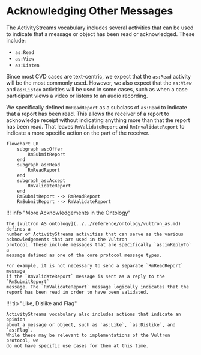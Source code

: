# Acknowledging Other Messages

The ActivityStreams vocabulary includes several activities that can be used to
indicate that a message or object has been read or acknowledged. These include:

- `as:Read`
- `as:View`
- `as:Listen`

Since most CVD cases are text-centric, we expect that the `as:Read` activity
will be the most commonly used. However, we also expect that the `as:View` and
`as:Listen` activities will be used in some cases, such as when a case
participant views a video or listens to an audio recording.

We specifically defined `RmReadReport` as a subclass of `as:Read` to indicate
that a report has been read. This allows the receiver of a report to
acknowledge receipt without indicating anything more than that the report has
been read. That leaves `RmValidateReport` and `RmInvalidateReport` to indicate
a more specific action on the part of the receiver.

```mermaid
flowchart LR
    subgraph as:Offer
        RmSubmitReport
    end
    subgraph as:Read
        RmReadReport
    end
    subgraph as:Accept
        RmValidateReport
    end  
    RmSubmitReport --> RmReadReport
    RmSubmitReport --> RmValidateReport
```

!!! info "More Acknowledgements in the Ontology"

    The [Vultron AS ontology](../../reference/ontology/vultron_as.md) defines a
    number of ActivityStreams activities that can serve as the various acknowledgements that are used in the Vultron
    protocol. These include messages that are specifically `as:inReplyTo` a
    message defined as one of the core protocol message types.

    For example, it is not necessary to send a separate `RmReadReport` message
    if the `RmValidateReport` message is sent as a reply to the `RmSubmitReport`
    message. The `RmValidateReport` message logically indicates that the
    report has been read in order to have been validated.

!!! tip "Like, Dislike and Flag"

    ActivityStreams vocabulary also includes actions that indicate an opinion 
    about a message or object, such as `as:Like`, `as:Dislike`, and `as:Flag`.
    While these may be relevant to implementations of the Vultron protocol, we
    do not have specific use cases for them at this time.
